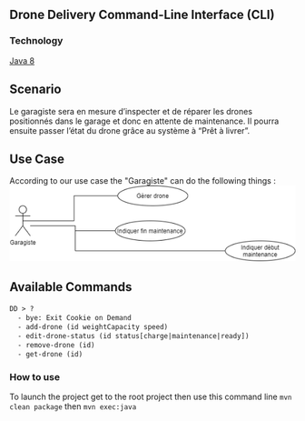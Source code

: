 ## Drone Delivery Command-Line Interface (CLI)

### Technology
[Java 8](https://www.java.com/fr/download/)

## Scenario
Le garagiste sera en mesure d’inspecter et de réparer les drones positionnés dans le garage et donc en attente de maintenance. 
Il pourra ensuite passer l’état du drone grâce au système à “Prêt à livrer”. 

## Use Case
According to our use case the "Garagiste" can do the following things :
![](use_case.png)

## Available Commands
```
DD > ?
  - bye: Exit Cookie on Demand
  - add-drone (id weightCapacity speed)
  - edit-drone-status (id status[charge|maintenance|ready])
  - remove-drone (id)
  - get-drone (id)
```

### How to use
To launch the project get to the root project then use this command line `mvn clean package` then `mvn exec:java`
